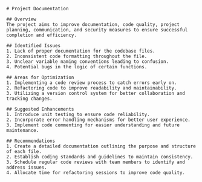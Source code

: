 
    # Project Documentation

    ## Overview
    The project aims to improve documentation, code quality, project planning, communication, and security measures to ensure successful completion and efficiency.

    ## Identified Issues
    1. Lack of proper documentation for the codebase files.
    2. Inconsistent code formatting throughout the file.
    3. Unclear variable naming conventions leading to confusion.
    4. Potential bugs in the logic of certain functions.

    ## Areas for Optimization
    1. Implementing a code review process to catch errors early on.
    2. Refactoring code to improve readability and maintainability.
    3. Utilizing a version control system for better collaboration and tracking changes.

    ## Suggested Enhancements
    1. Introduce unit testing to ensure code reliability.
    2. Incorporate error handling mechanisms for better user experience.
    3. Implement code commenting for easier understanding and future maintenance.

    ## Recommendations
    1. Create a detailed documentation outlining the purpose and structure of each file.
    2. Establish coding standards and guidelines to maintain consistency.
    3. Schedule regular code reviews with team members to identify and address issues.
    4. Allocate time for refactoring sessions to improve code quality.
    
